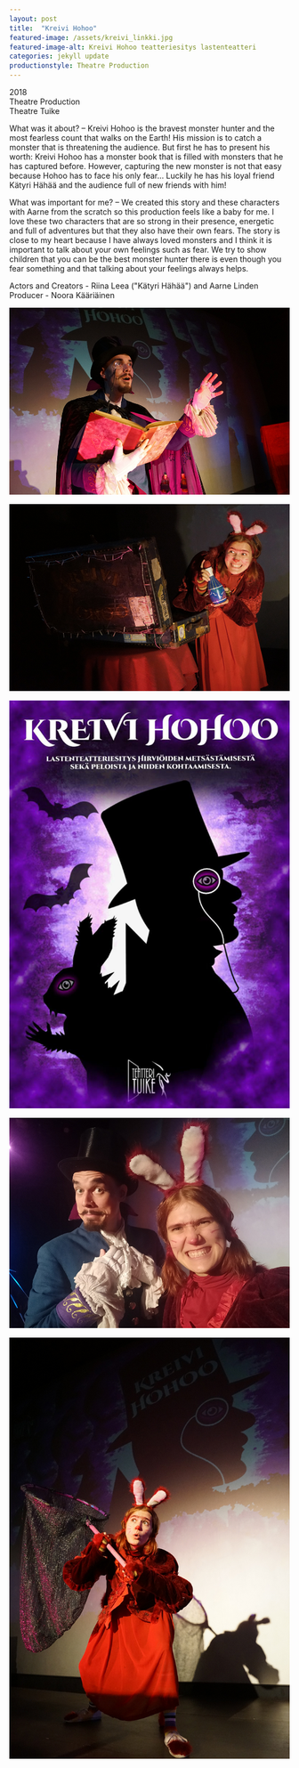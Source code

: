 ```yaml
---
layout: post
title:  "Kreivi Hohoo"
featured-image: /assets/kreivi_linkki.jpg
featured-image-alt: Kreivi Hohoo teatteriesitys lastenteatteri
categories: jekyll update
productionstyle: Theatre Production
---
```

  2018  
  Theatre Production  
  Theatre Tuike  
<p></p>
<div class="post-text-alone"> 
  What was it about? – Kreivi Hohoo is the bravest monster hunter and the most fearless count that walks on the Earth! His mission is to catch a monster that is threatening the audience. But first he has to present his worth: Kreivi Hohoo has a monster book that is filled with monsters that he has captured before. However, capturing the new monster is not that easy because Hohoo has to face his only fear… Luckily he has his loyal friend Kätyri Hähää and the audience full of new friends with him! 
</div>
<p></p>
<div class="post-text-alone"> 
  What was important for me? – We created this story and these characters with Aarne from the scratch so this production feels like a baby for me. I love these two characters that are so strong in their presence, energetic and full of adventures but that they also have their own fears. The story is close to my heart because I have always loved monsters and I think it is important to talk about your own feelings such as fear. We try to show children that you can be the best monster hunter there is even though you fear something and that talking about your feelings always helps. 
</div>
<p></p>
  Actors and Creators - Riina Leea ("Kätyri Hähää") and Aarne Linden  
  Producer - Noora Kääriäinen  


![alt text](/assets/projects/hohoo1.jpg)

![alt text](/assets/projects/hohoo2.jpg)

![alt text](/assets/projects/hohoo6.jpg)

![alt text](/assets/projects/hohoo4.jpg)

![alt text](/assets/projects/hohoo5.jpg)

